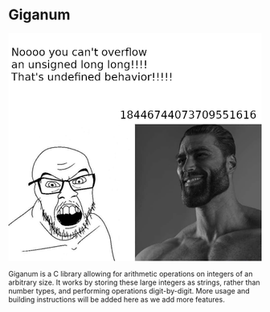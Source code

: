 # Giganum

![Image](image.jpg)

Giganum is a C library allowing for arithmetic operations on integers of an arbitrary size. It works by storing these large integers as strings, rather than number types, and performing operations digit-by-digit. More usage and building instructions will be added here as we add more features.

